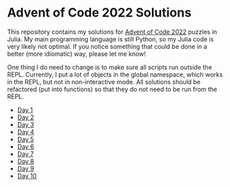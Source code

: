 # Advent of Code 2022 Solutions

This repository contains my solutions for [Advent of Code 2022](https://adventofcode.com/2022/) puzzles in Julia. My main programming language is still Python, so my Julia code is very likely not optimal. If you notice something that could be done in a better (more idiomatic) way, please let me know!

One thing I do need to change is to make sure all scripts run outside the REPL. Currently, I put a lot of objects in the global namespace, which works in the REPL, but not in non-interactive mode. All solutions should be refactored (put into functions) so that they do not need to be run from the REPL.

- [Day 1](https://github.com/cbrnr/aoc2022/blob/main/01.jl)
- [Day 2](https://github.com/cbrnr/aoc2022/blob/main/02.jl)
- [Day 3](https://github.com/cbrnr/aoc2022/blob/main/03.jl)
- [Day 4](https://github.com/cbrnr/aoc2022/blob/main/04.jl)
- [Day 5](https://github.com/cbrnr/aoc2022/blob/main/05.jl)
- [Day 6](https://github.com/cbrnr/aoc2022/blob/main/06.jl)
- [Day 7](https://github.com/cbrnr/aoc2022/blob/main/07.jl)
- [Day 8](https://github.com/cbrnr/aoc2022/blob/main/08.jl)
- [Day 9](https://github.com/cbrnr/aoc2022/blob/main/09.jl)
- [Day 10](https://github.com/cbrnr/aoc2022/blob/main/10.jl)
